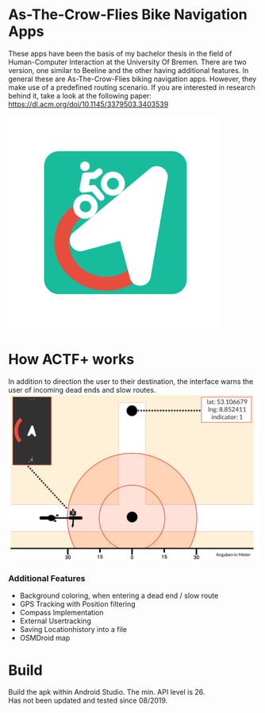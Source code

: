 # As-The-Crow-Flies Bike Navigation Apps
These apps have been the basis of my bachelor thesis in the field of Human-Computer Interaction at the University Of Bremen. There are two version, one similar to Beeline and the other having additional features. In general these are As-The-Crow-Flies biking navigation apps. However, they make use of a predefined routing scenario.
If you are interested in research behind it, take a look at the following paper:
https://dl.acm.org/doi/10.1145/3379503.3403539

![](ATCF+/app/src/main/res/mipmap-xxxhdpi/ic_launcher_foreground.png)


# How ACTF+ works
In addition to direction the user to their destination, the interface warns the user of incoming dead ends and slow routes.
![](img/howitworks.png)
### Additional Features
- Background coloring, when entering a dead end / slow route
- GPS Tracking with Position filtering
- Compass Implementation 
- External Usertracking
- Saving Locationhistory into a file
- OSMDroid map


# Build
Build the apk within Android Studio.
The min. API level is 26.\
Has not been updated and tested since 08/2019.

